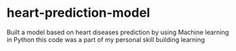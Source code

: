 # heart-prediction-model
Built a model based on heart diseases prediction by using Machine learning in Python
this code was a part of my personal skill building learning
